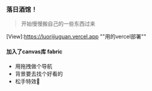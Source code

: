 ### 落日酒馆！
> 开始慢慢搬自己的一些东西过来

[View]:https://luorijiuguan.vercel.app	""用的vercel部署""


#### 加入了canvas库 fabric 
- 用拖拽做个导航
- 背景要去找个好看的
- 松手特效🫳